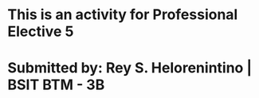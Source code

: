 # This is an activity for Professional Elective 5
# Submitted by: Rey S. Helorenintino | BSIT BTM - 3B
